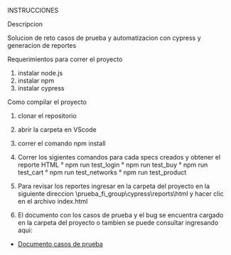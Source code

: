 INSTRUCCIONES

Descripcion

Solucion de reto casos de prueba y automatizacion con cypress y generacion de reportes

Requerimientos para correr el proyecto
1. instalar node.js
2. instalar npm
3. instalar cypress

Como compilar el proyecto

1. clonar el repositorio
2. abrir la carpeta en VScode
3. correr el comando npm install
4. Correr los sigientes comandos para cada specs creados y obtener el reporte HTML
   ° npm run test_login
   ° npm run test_buy
   ° npm run test_cart
   ° npm run test_networks
   ° npm run test_product

5. Para revisar los reportes ingresar en la carpeta del proyecto en la siguiente direccion \prueba_fi_group\cypress\reports\html   y hacer clic en el archivo index.html

6. El documento con los casos de prueba y el bug se encuentra cargado en la carpeta del proyecto o tambien se puede consultar ingresando aqui:

- [Documento casos de prueba](Documento_casos_de_prueba_Harold_España.pdf)

